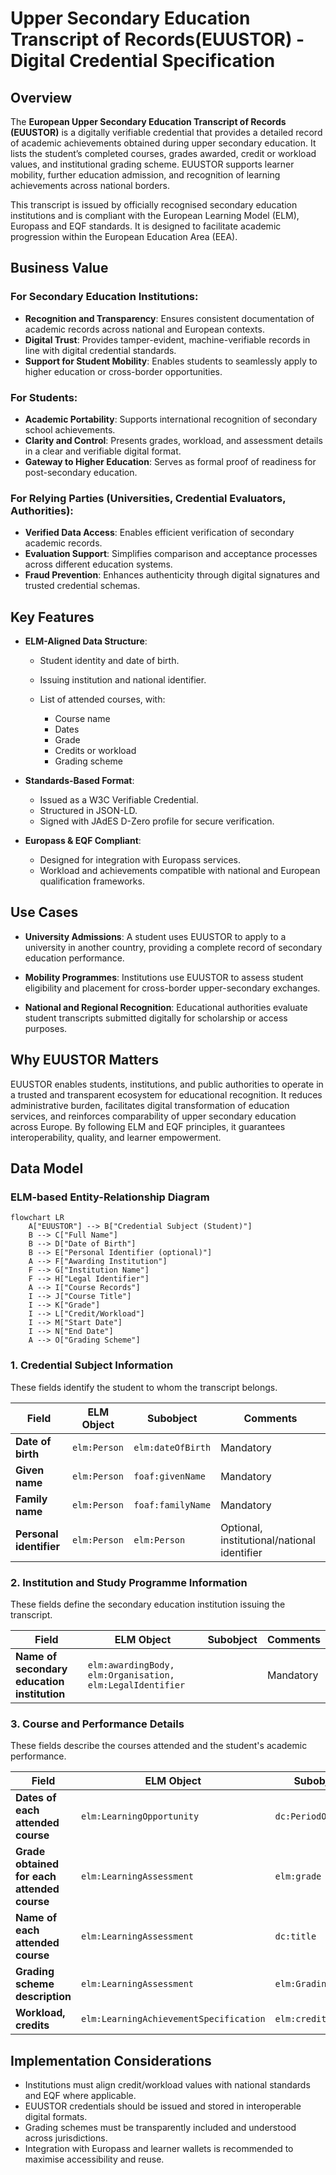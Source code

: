 # **Upper Secondary Education Transcript of Records(EUUSTOR) - Digital Credential Specification**

## Overview

The **European Upper Secondary Education Transcript of Records (EUUSTOR)** is a digitally verifiable credential that provides a detailed record of academic achievements obtained during upper secondary education. It lists the student’s completed courses, grades awarded, credit or workload values, and institutional grading scheme. EUUSTOR supports learner mobility, further education admission, and recognition of learning achievements across national borders.

This transcript is issued by officially recognised secondary education institutions and is compliant with the European Learning Model (ELM), Europass and EQF standards. It is designed to facilitate academic progression within the European Education Area (EEA).

## Business Value

### For Secondary Education Institutions:

* **Recognition and Transparency**: Ensures consistent documentation of academic records across national and European contexts.
* **Digital Trust**: Provides tamper-evident, machine-verifiable records in line with digital credential standards.
* **Support for Student Mobility**: Enables students to seamlessly apply to higher education or cross-border opportunities.

### For Students:

* **Academic Portability**: Supports international recognition of secondary school achievements.
* **Clarity and Control**: Presents grades, workload, and assessment details in a clear and verifiable digital format.
* **Gateway to Higher Education**: Serves as formal proof of readiness for post-secondary education.

### For Relying Parties (Universities, Credential Evaluators, Authorities):

* **Verified Data Access**: Enables efficient verification of secondary academic records.
* **Evaluation Support**: Simplifies comparison and acceptance processes across different education systems.
* **Fraud Prevention**: Enhances authenticity through digital signatures and trusted credential schemas.

## Key Features

* **ELM-Aligned Data Structure**:

  * Student identity and date of birth.
  * Issuing institution and national identifier.
  * List of attended courses, with:

    * Course name
    * Dates
    * Grade
    * Credits or workload
    * Grading scheme

* **Standards-Based Format**:

  * Issued as a W3C Verifiable Credential.
  * Structured in JSON-LD.
  * Signed with JAdES D-Zero profile for secure verification.

* **Europass & EQF Compliant**:

  * Designed for integration with Europass services.
  * Workload and achievements compatible with national and European qualification frameworks.

## Use Cases

* **University Admissions**:
  A student uses EUUSTOR to apply to a university in another country, providing a complete record of secondary education performance.

* **Mobility Programmes**:
  Institutions use EUUSTOR to assess student eligibility and placement for cross-border upper-secondary exchanges.

* **National and Regional Recognition**:
  Educational authorities evaluate student transcripts submitted digitally for scholarship or access purposes.

## Why EUUSTOR Matters

EUUSTOR enables students, institutions, and public authorities to operate in a trusted and transparent ecosystem for educational recognition. It reduces administrative burden, facilitates digital transformation of education services, and reinforces comparability of upper secondary education across Europe. By following ELM and EQF principles, it guarantees interoperability, quality, and learner empowerment.


## **Data Model**

### ELM-based Entity-Relationship Diagram

```mermaid
flowchart LR
    A["EUUSTOR"] --> B["Credential Subject (Student)"]
    B --> C["Full Name"]
    B --> D["Date of Birth"]
    B --> E["Personal Identifier (optional)"]
    A --> F["Awarding Institution"]
    F --> G["Institution Name"]
    F --> H["Legal Identifier"]
    A --> I["Course Records"]
    I --> J["Course Title"]
    I --> K["Grade"]
    I --> L["Credit/Workload"]
    I --> M["Start Date"]
    I --> N["End Date"]
    A --> O["Grading Scheme"]
```


### **1. Credential Subject Information**
These fields identify the student to whom the transcript belongs.

| **Field**           | **ELM Object**  | **Subobject**        | **Comments** |
|-------------------|---------------|--------------------|-------------|
| **Date of birth** | `elm:Person`  | `elm:dateOfBirth`  | Mandatory |
| **Given name**    | `elm:Person`  | `foaf:givenName`   | Mandatory |
| **Family name**   | `elm:Person`  | `foaf:familyName`  | Mandatory |
| **Personal identifier** | `elm:Person` | `elm:Person` | Optional, institutional/national identifier |


### **2. Institution and Study Programme Information**
These fields define the secondary education institution issuing the transcript.

| **Field**                                     | **ELM Object**                                    | **Subobject** | **Comments** |
|-----------------------------------------------|-------------------------------------------------|-------------|-------------|
| **Name of secondary education institution**  | `elm:awardingBody, elm:Organisation, elm:LegalIdentifier` |  | Mandatory |


### **3. Course and Performance Details**
These fields describe the courses attended and the student's academic performance.

| **Field**                                  | **ELM Object**                           | **Subobject**         | **Comments** |
|--------------------------------------------|----------------------------------------|-------------------|-------------|
| **Dates of each attended course**         | `elm:LearningOpportunity`              | `dc:PeriodOfTime`  | Mandatory |
| **Grade obtained for each attended course** | `elm:LearningAssessment`               | `elm:grade`        | Mandatory |
| **Name of each attended course**          | `elm:LearningAssessment`               | `dc:title`         | Mandatory |
| **Grading scheme description**            | `elm:LearningAssessment`               | `elm:GradingScheme` | Mandatory |
| **Workload, credits**                      | `elm:LearningAchievementSpecification` | `elm:creditPoint` | Mandatory |


## Implementation Considerations

* Institutions must align credit/workload values with national standards and EQF where applicable.
* EUUSTOR credentials should be issued and stored in interoperable digital formats.
* Grading schemes must be transparently included and understood across jurisdictions.
* Integration with Europass and learner wallets is recommended to maximise accessibility and reuse.